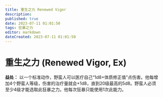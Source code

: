 ```yaml
---
title: 重生之力 Renewed Vigor
description: 
published: true
date: 2023-07-11 01:01:50
tags: 狂暴之力
editor: markdown
dateCreated: 2023-07-11 01:01:50
---
```


# 重生之力 (Renewed Vigor, Ex)

**益处：** 以一个标准动作，野蛮人可以医疗自己“1d8+体质修正值”点伤害。他每增加4个野蛮人等级，伤害的治疗量就会+1d8，直到20级最高的5d8。野蛮人必须至少4级才能选取此狂暴之力。他每次狂暴只能使用1次此能力。
